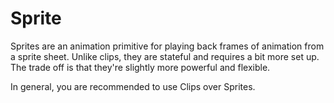 # Sprite

Sprites are an animation primitive for playing back frames of animation from a sprite sheet. Unlike clips, they are stateful and requires a bit more set up. The trade off is that they're slightly more powerful and flexible.

In general, you are recommended to use Clips over Sprites.